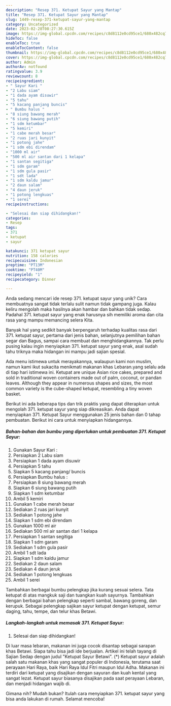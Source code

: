 ```yaml
---
description: "Resep 371. Ketupat Sayur yang Mantap"
title: "Resep 371. Ketupat Sayur yang Mantap"
slug: 1449-resep-371-ketupat-sayur-yang-mantap
category: Uncategorized
date: 2023-02-28T08:27:30.615Z
image: https://img-global.cpcdn.com/recipes/c8d8112e0cd95ce1/680x482cq70/371-ketupat-sayur-foto-resep-utama.jpg
hideToc: false
enableToc: true
enableTocContent: false
thumbnail: https://img-global.cpcdn.com/recipes/c8d8112e0cd95ce1/680x482cq70/371-ketupat-sayur-foto-resep-utama.jpg
cover: https://img-global.cpcdn.com/recipes/c8d8112e0cd95ce1/680x482cq70/371-ketupat-sayur-foto-resep-utama.jpg
author: Admin
authorAv: notfound
ratingvalue: 3.9
reviewcount: 8
recipeingredient:
- " Sayur Kari "
- "2 Labu siam"
- "1 dada ayam disuwir"
- "5 tahu"
- "5 kacang panjang buncis"
- " Bumbu halus "
- "8 siung bawang merah"
- "6 siung bawang putih"
- "1 sdm ketumbar"
- "5 kemiri"
- "1 cabe merah besar"
- "2 ruas jari kunyit"
- "1 potong jahe"
- "1 sdm ebi direndam"
- "1000 ml air"
- "500 ml air santan dari 1 kelapa"
- "1 santan segitiga"
- "1 sdm garam"
- "1 sdm gula pasir"
- "1 sdt lada"
- "1 sdm kaldu jamur"
- "2 daun salam"
- "4 daun jeruk"
- "1 potong lengkuas"
- "1 serei"
recipeinstructions:

- "Selesai dan siap dihidangkan!"
categories:
- Resep
tags:
- 371
- ketupat
- sayur

katakunci: 371 ketupat sayur 
nutrition: 158 calories
recipecuisine: Indonesian
preptime: "PT13M"
cooktime: "PT40M"
recipeyield: "1"
recipecategory: Dinner

---
```





Anda sedang mencari ide resep 371. ketupat sayur yang unik? Cara membuatnya sangat tidak terlalu sulit namun tidak gampang juga. Kalau keliru mengolah maka hasilnya akan hambar dan bahkan tidak sedap. Padahal 371. ketupat sayur yang enak harusnya sih memiliki aroma dan cita rasa yang mampu memancing selera Kita.





Banyak hal yang sedikit banyak berpengaruh terhadap kualitas rasa dari 371. ketupat sayur, pertama dari jenis bahan, selanjutnya pemilihan bahan segar dan Bagus, sampai cara membuat dan menghidangkannya. Tak perlu pusing kalau ingin menyiapkan 371. ketupat sayur yang enak,      asal sudah tahu triknya maka hidangan ini mampu jadi sajian spesial.














Ada menu istimewa untuk merayakannya, walaupun kami non muslim, namun kami ikut sukacita menikmati makanan khas Lebaran.yang selalu ada di tiap hari istimewa ini. Ketupat are unique Asian rice cakes, prepared and sold in traditional woven containers made out of palm, coconut, or pandan leaves. Although they appear in numerous shapes and sizes, the most common variety is the cube-shaped ketupat, resembling a tiny woven basket.






Berikut ini ada beberapa tips dan trik praktis yang dapat diterapkan untuk mengolah 371. ketupat sayur yang siap dikreasikan. Anda dapat menyiapkan 371. Ketupat Sayur menggunakan 25 jenis bahan dan 0 tahap pembuatan. Berikut ini cara untuk menyiapkan hidangannya.

<!--inarticleads1-->

##### Bahan-bahan dan bumbu yang diperlukan untuk pembuatan 371. Ketupat Sayur:

1. Gunakan  Sayur Kari :
1. Persiapkan 2 Labu siam
1. Persiapkan 1 dada ayam disuwir
1. Persiapkan 5 tahu
1. Siapkan 5 kacang panjang/ buncis
1. Persiapkan  Bumbu halus :
1. Persiapkan 8 siung bawang merah
1. Siapkan 6 siung bawang putih
1. Siapkan 1 sdm ketumbar
1. Ambil 5 kemiri
1. Gunakan 1 cabe merah besar
1. Sediakan 2 ruas jari kunyit
1. Sediakan 1 potong jahe
1. Siapkan 1 sdm ebi direndam
1. Gunakan 1000 ml air
1. Sediakan 500 ml air santan dari 1 kelapa
1. Persiapkan 1 santan segitiga
1. Siapkan 1 sdm garam
1. Sediakan 1 sdm gula pasir
1. Ambil 1 sdt lada
1. Siapkan 1 sdm kaldu jamur
1. Sediakan 2 daun salam
1. Sediakan 4 daun jeruk
1. Sediakan 1 potong lengkuas
1. Ambil 1 serei


Tambahkan berbagai bumbu pelengkap jika kurang sesuai selera. Tata ketupat di atas mangkuk saji dan tuangkan kuah sayurnya. Tambahkan dengan berbagai bahan pelengkap seperti sambal, bawang goreng, dan kerupuk. Sebagai pelengkap sajikan sayur ketupat dengan ketupat, semur daging, tahu, tempe, dan telur khas Betawi. 

<!--inarticleads2-->

##### Langkah-langkah untuk memasak 371. Ketupat Sayur:


1. Selesai dan siap dihidangkan!

Di luar masa lebaran, makanan ini juga cocok disantap sebagai sarapan khas Betawi. Siapa tahu bisa jadi ide berjualan. Artikel ini telah tayang di Sajian Sedap dengan judul &#34;Ketupat Sayur Betawi&#34;. (*) Ketupat sayur adalah salah satu makanan khas yang sangat populer di Indonesia, terutama saat perayaan Hari Raya, baik Hari Raya Idul Fitri maupun Idul Adha. Makanan ini terdiri dari ketupat yang disajikan dengan sayuran dan kuah kental yang sangat lezat. Ketupat sayur biasanya disajikan pada saat perayaan Lebaran, dan menjadi hidangan wajib di. 

Gimana nih? Mudah bukan? Itulah cara menyiapkan 371. ketupat sayur yang bisa anda lakukan di rumah. Selamat mencoba!
